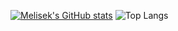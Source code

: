[![Melisek's GitHub stats](https://github-readme-stats.vercel.app/api?username=xMelisek&count_private=true&hide=stars&theme=onedark&show_icons=true)](https://github.com/anuraghazra/github-readme-stats)
![Top Langs](https://github-readme-stats.vercel.app/api/top-langs/?username=xMelisek&layout=compact&theme=onedark)
